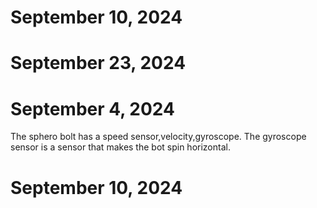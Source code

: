  # September 10, 2024
 # September 23, 2024
 # September 4, 2024
The sphero bolt has a speed sensor,velocity,gyroscope. The gyroscope sensor is a sensor that makes the bot spin horizontal.

 # September 10, 2024 
